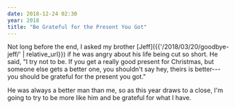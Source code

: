 ```yaml
---
date: 2018-12-24 02:30
year: 2018
title: "Be Grateful for the Present You Got"
---
```


Not long before the end,
I asked my brother [Jeff]({{'/2018/03/20/goodbye-jeff/' | relative_url}})
if he was angry about his life being cut so short.
He said,
"I try not to be.
If you get a really good present for Christmas,
but someone else gets a better one,
you shouldn't say hey, theirs is better---you should be grateful for the present you got."

He was always a better man than me,
so as this year draws to a close,
I'm going to try to be more like him
and be grateful for what I have.
